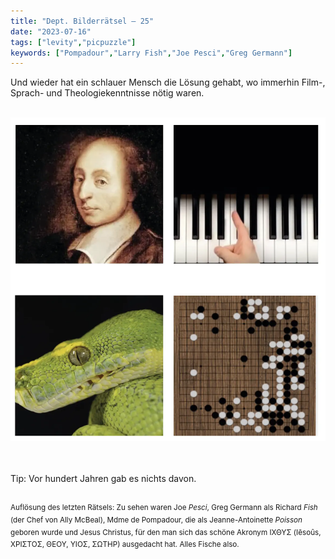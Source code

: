 ```yaml
---
title: "Dept. Bilderrätsel – 25"
date: "2023-07-16"
tags: ["levity","picpuzzle"]
keywords: ["Pompadour","Larry Fish","Joe Pesci","Greg Germann"]
---
```

Und wieder hat ein schlauer Mensch die Lösung gehabt, wo immerhin Film-, Sprach- und Theologiekenntnisse nötig waren.

<br/>

<img  src="/assets/img/picpuzzle25.webp" alt="Bilderrätsel25">

<br/>
<br/>
<br/>

Tip: Vor hundert Jahren gab es nichts davon.
<br/>
<br/>

<sup>Auflösung des letzten Rätsels: Zu sehen waren Joe <i>Pesci</i>, Greg Germann als Richard <i>Fish</i> (der Chef von Ally McBeal), Mdme de Pompadour, die als Jeanne-Antoinette <i>Poisson</i> geboren wurde und Jesus Christus, für den man sich das schöne Akronym ΙΧΘΥΣ (Iēsoûs, ΧΡΙΣΤΟΣ, ΘΕΟΥ, ΥΙΟΣ, ΣΩΤΗΡ) ausgedacht hat. Alles Fische also.

<sup>